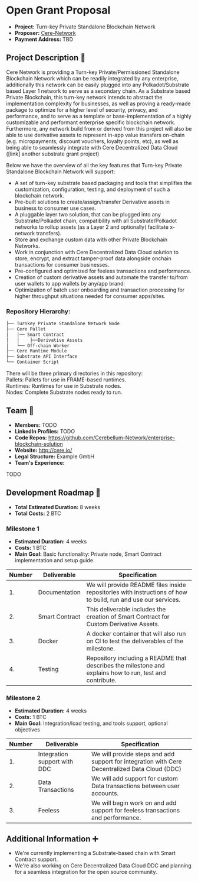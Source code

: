 # Open Grant Proposal

* **Project:** Turn-key Private Standalone Blockchain Network
* **Proposer:** [Cere-Network](https://github.com/Cerebellum-Network)
* **Payment Address:** TBD 

## Project Description :page_facing_up:   

Cere Network is providing a Turn-key Private/Permissioned Standalone Blockchain Network which can  be readily integrated by any enterprise, additionally this network can be easily plugged into any Polkadot/Substrate based Layer 1 network to serve as a secondary chain. As a Substrate based Private Blockchain, this turn-key network intends to abstract the implementation complexity for businesses, as well as proving a ready-made package to  optimize for a higher level of security, privacy, and performance, and to serve as a template or base-implementation of a highly customizable and performant enterprise specific blockchain network.  Furthermore, any network build from or derived from this project will also be able to use derivative assets to represent in-app value transfers on-chain (e.g. micropayments, discount vouchers, loyalty points, etc), as well as being able to seamlessly integrate with Cere Decentralized Data Cloud ([link] another substrate grant project)   

Below we have the overview of all the key features that Turn-key Private Standalone Blockchain Network will support:   

* A set of turn-key substrate based packaging and tools that simplifies the customization, configuration, testing, and deployment of such a blockchain network.
* Pre-built solutions to create/assign/transfer Derivative assets in business to consumer use cases.
* A pluggable layer two solution, that can be plugged into any Substrate/Polkadot chain, compatibility with all Substrate/Polkadot networks to rollup assets (as a Layer 2 and optionally( facilitate x-network transfers).
* Store and exchange custom data with other Private Blockchain Networks.
* Work in conjunction with Cere Decentralized Data Cloud solution to store, encrypt, and extract tamper-proof data alongside onchain transactions for consumer businesses.
* Pre-configured and optimized for feeless transactions and performance.
* Creation of custom derivative assets and automate the transfer to/from user wallets to app wallets by any/app brand:
* Optimization of batch user onboarding and transaction processing for higher throughput situations needed for consumer apps/sites.

### Repository Hierarchy:
```bash
├── Turnkey Private Standalone Network Node
├── Cere Pallet
│   │── Smart Contract
│   │    ├──Derivative Assets
│   └── Off-chain Worker
├── Cere Runtime Module
├── Substrate API Interface
└── Container Script
```

There will be three primary directories in this repository:   
Pallets: Pallets for use in FRAME-based runtimes.   
Runtimes: Runtimes for use in Substrate nodes.   
Nodes: Complete Substrate nodes ready to run.   


## Team :busts_in_silhouette:

* **Members:** TODO
* **LinkedIn Profiles:** TODO
* **Code Repos:** https://github.com/Cerebellum-Network/enterprise-blockchain-solution
* **Website:**	http://cere.io/
* **Legal Structure:** Example GmbH
* **Team's Experience:** 

TODO

## Development Roadmap :nut_and_bolt: 

* **Total Estimated Duration:** 8 weeks
* **Total Costs:** 2 BTC

### Milestone 1

* **Estimated Duration:** 4 weeks 
* **Costs:** 1 BTC
* **Main Goal:** Basic functionality: Private node, Smart Contract implementation and setup guide.


| Number | Deliverable | Specification | 
| ------------- | ------------- | ------------- |
| 1. | Documentation | We will provide README files inside repositories with instructions of how to build, run and use our services. |  
| 2.  | Smart Contract | This deliverable includes the creation of Smart Contract for Custom Derivative Assets. | 
| 3.  | Docker | A docker container that will also run on CI to test the deliverables of the milestone. | 
| 4.  | Testing | Repository including a README that describes the milestone and explains how to run, test and contribute. | 

### Milestone 2

* **Estimated Duration:** 4 weeks 
* **Costs:** 1 BTC
* **Main Goal:** Integration/load testing, and tools support, optional objectives


| Number | Deliverable | Specification | 
| ------------- | ------------- | ------------- |
| 1.  | Integration support with DDC| We will provide steps and add support for integration with Cere Decentralized Data Cloud (DDC) |  
| 2.  | Data Transactions | We will add support for custom Data transactions between user accounts. | 
| 3.  | Feeless | We will begin work on and add support for feeless transactions and performance. | 


## Additional Information :heavy_plus_sign: 

* We're currently implementing a Substrate-based chain with Smart Contract support.
* We're also working on Cere Decentralized Data Cloud DDC and planning for a seamless integration for the open source community.
 
